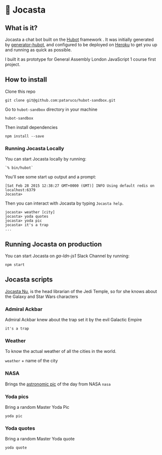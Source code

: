 #  :older_woman: Jocasta 

## What is it?
Jocasta a chat bot built on the [Hubot][hubot] framework . It was
initially generated by [generator-hubot][generator-hubot], and configured to be
deployed on [Heroku][heroku] to get you up and running as quick as possible.

I built it as prototype for General Assembly London JavaScript 1 course first project.



[heroku]: http://www.heroku.com
[hubot]: http://hubot.github.com
[generator-hubot]: https://github.com/github/generator-hubot

## How to install

Clone this repo

`git clone git@github.com:pataruco/hubot-sandbox.git`

Go to `hubot-sandbox` directory in your machine

`hubot-sandbox`

Then install dependencies

`npm install --save`

### Running Jocasta Locally

You can start Jocasta locally by running:

    `% bin/hubot`

You'll see some start up output and a prompt:

    [Sat Feb 28 2015 12:38:27 GMT+0000 (GMT)] INFO Using default redis on localhost:6379
    Jocasta>

Then you can interact with Jocasta by typing `Jocasta help`.

    jocasta> weather [city]
    jocasta> yoda quotes
    jocasta> yoda pic
    jocasta> it's a trap
    ...


## Running Jocasta on production

You can start Jocasta on *ga-ldn-js1* Slack Channel by running:

`npm start`

## Jocasta scripts

  [Jocasta Nu](http://www.starwars.com/databank/jocasta-nu), is the head librarian of the Jedi Temple, so for she knows 
  about the Galaxy and Star Wars characters

 ### Admiral Ackbar
 Admiral Ackbar knew about the trap set it by the evil Galactic Empire

   `it's a trap`
### Weather
To know the actual weather of all the cities in the world.

`weather` + name of the city

### NASA
Brings the [astronomic pic](http://apod.nasa.gov/apod/astropix.html) of the day from NASA
`nasa`

### Yoda pics

Bring a random Master Yoda Pic

`yoda pic`
### Yoda quotes

Bring a random Master Yoda quote

`yoda quote`


  
